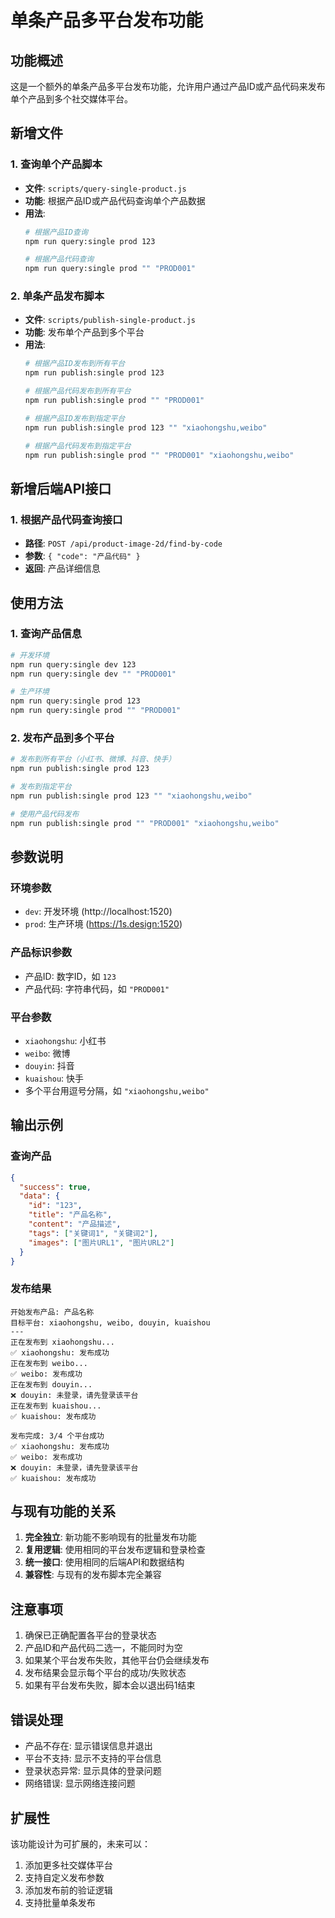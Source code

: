 # 单条产品多平台发布功能

## 功能概述

这是一个额外的单条产品多平台发布功能，允许用户通过产品ID或产品代码来发布单个产品到多个社交媒体平台。

## 新增文件

### 1. 查询单个产品脚本
- **文件**: `scripts/query-single-product.js`
- **功能**: 根据产品ID或产品代码查询单个产品数据
- **用法**: 
  ```bash
  # 根据产品ID查询
  npm run query:single prod 123
  
  # 根据产品代码查询
  npm run query:single prod "" "PROD001"
  ```

### 2. 单条产品发布脚本
- **文件**: `scripts/publish-single-product.js`
- **功能**: 发布单个产品到多个平台
- **用法**:
  ```bash
  # 根据产品ID发布到所有平台
  npm run publish:single prod 123
  
  # 根据产品代码发布到所有平台
  npm run publish:single prod "" "PROD001"
  
  # 根据产品ID发布到指定平台
  npm run publish:single prod 123 "" "xiaohongshu,weibo"
  
  # 根据产品代码发布到指定平台
  npm run publish:single prod "" "PROD001" "xiaohongshu,weibo"
  ```

## 新增后端API接口

### 1. 根据产品代码查询接口
- **路径**: `POST /api/product-image-2d/find-by-code`
- **参数**: `{ "code": "产品代码" }`
- **返回**: 产品详细信息

## 使用方法

### 1. 查询产品信息
```bash
# 开发环境
npm run query:single dev 123
npm run query:single dev "" "PROD001"

# 生产环境
npm run query:single prod 123
npm run query:single prod "" "PROD001"
```

### 2. 发布产品到多个平台
```bash
# 发布到所有平台（小红书、微博、抖音、快手）
npm run publish:single prod 123

# 发布到指定平台
npm run publish:single prod 123 "" "xiaohongshu,weibo"

# 使用产品代码发布
npm run publish:single prod "" "PROD001" "xiaohongshu,weibo"
```

## 参数说明

### 环境参数
- `dev`: 开发环境 (http://localhost:1520)
- `prod`: 生产环境 (https://1s.design:1520)

### 产品标识参数
- 产品ID: 数字ID，如 `123`
- 产品代码: 字符串代码，如 `"PROD001"`

### 平台参数
- `xiaohongshu`: 小红书
- `weibo`: 微博
- `douyin`: 抖音
- `kuaishou`: 快手
- 多个平台用逗号分隔，如 `"xiaohongshu,weibo"`

## 输出示例

### 查询产品
```json
{
  "success": true,
  "data": {
    "id": "123",
    "title": "产品名称",
    "content": "产品描述",
    "tags": ["关键词1", "关键词2"],
    "images": ["图片URL1", "图片URL2"]
  }
}
```

### 发布结果
```
开始发布产品: 产品名称
目标平台: xiaohongshu, weibo, douyin, kuaishou
---
正在发布到 xiaohongshu...
✅ xiaohongshu: 发布成功
正在发布到 weibo...
✅ weibo: 发布成功
正在发布到 douyin...
❌ douyin: 未登录，请先登录该平台
正在发布到 kuaishou...
✅ kuaishou: 发布成功

发布完成: 3/4 个平台成功
✅ xiaohongshu: 发布成功
✅ weibo: 发布成功
❌ douyin: 未登录，请先登录该平台
✅ kuaishou: 发布成功
```

## 与现有功能的关系

1. **完全独立**: 新功能不影响现有的批量发布功能
2. **复用逻辑**: 使用相同的平台发布逻辑和登录检查
3. **统一接口**: 使用相同的后端API和数据结构
4. **兼容性**: 与现有的发布脚本完全兼容

## 注意事项

1. 确保已正确配置各平台的登录状态
2. 产品ID和产品代码二选一，不能同时为空
3. 如果某个平台发布失败，其他平台仍会继续发布
4. 发布结果会显示每个平台的成功/失败状态
5. 如果有平台发布失败，脚本会以退出码1结束

## 错误处理

- 产品不存在: 显示错误信息并退出
- 平台不支持: 显示不支持的平台信息
- 登录状态异常: 显示具体的登录问题
- 网络错误: 显示网络连接问题

## 扩展性

该功能设计为可扩展的，未来可以：
1. 添加更多社交媒体平台
2. 支持自定义发布参数
3. 添加发布前的验证逻辑
4. 支持批量单条发布
